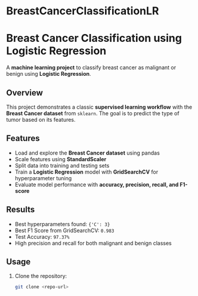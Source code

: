 # BreastCancerClassificationLR
# Breast Cancer Classification using Logistic Regression

A **machine learning project** to classify breast cancer as malignant or benign using **Logistic Regression**.

## Overview

This project demonstrates a classic **supervised learning workflow** with the **Breast Cancer dataset** from `sklearn`. The goal is to predict the type of tumor based on its features.

## Features

- Load and explore the **Breast Cancer dataset** using pandas  
- Scale features using **StandardScaler**  
- Split data into training and testing sets  
- Train a **Logistic Regression** model with **GridSearchCV** for hyperparameter tuning  
- Evaluate model performance with **accuracy, precision, recall, and F1-score**  

## Results

- Best hyperparameters found: `{'C': 3}`  
- Best F1 Score from GridSearchCV: `0.983`  
- Test Accuracy: `97.37%`  
- High precision and recall for both malignant and benign classes  

## Usage

1. Clone the repository:  
   ```bash
   git clone <repo-url>
